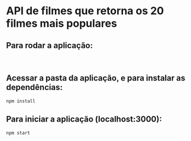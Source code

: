 # API de filmes que retorna os 20 filmes mais populares 

## Para rodar a aplicação:
<br>

## Acessar a pasta da aplicação, e para instalar as dependências:

``````
npm install
``````

## Para iniciar a aplicação (localhost:3000):

``````
npm start 
``````

